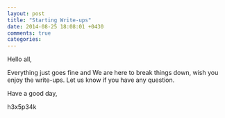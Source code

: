 ```yaml
---
layout: post
title: "Starting Write-ups"
date: 2014-08-25 18:08:01 +0430
comments: true
categories: 
---
```


Hello all,

Everything just goes fine and We are here to break things down, wish you enjoy the write-ups.
Let us know if you have any question.

Have a good day,

h3x5p34k
